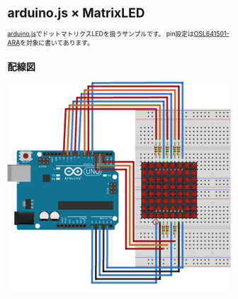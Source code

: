 arduino.js × MatrixLED
=================
[arduino.js](http://mecha-mozilla.org/projects/arduino.js/)でドットマトリクスLEDを扱うサンプルです。
pin設定は[OSL641501-ARA](http://akizukidenshi.com/catalog/g/gI-05163/)を対象に書いてあります。

## 配線図
![配線図](MatrixLED_wiring.png)

